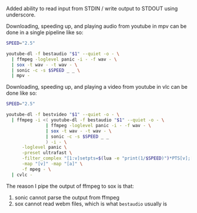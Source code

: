 Added ability to read input from STDIN / write output to STDOUT using underscore.


Downloading, speeding up, and playing audio from youtube in mpv can be done in a single pipeline like so:
```bash
SPEED="2.5"

youtube-dl -f bestaudio "$1" --quiet -o - \
  | ffmpeg -loglevel panic -i - -f wav - \
  | sox -t wav - -t wav - \
  | sonic -c -s $SPEED _ _ \
  | mpv -
```

Downloading, speeding up, and playing a video from youtube in vlc can be done like so:
```bash
SPEED="2.5"

youtube-dl -f bestvideo "$1" --quiet -o - \
  | ffmpeg -i <( youtube-dl -f bestaudio "$1" --quiet -o - \
               | ffmpeg -loglevel panic -i - -f wav - \
               | sox -t wav - -t wav - \
               | sonic -c -s $SPEED _ _
               ) -i - \
      -loglevel panic \
      -preset ultrafast \
      -filter_complex "[1:v]setpts=$(lua -e "print(1/$SPEED)")*PTS[v];[0:a]atempo=1.0[a]" \
      -map "[v]" -map "[a]" \
      -f mpeg - \
  | cvlc -
```

The reason I pipe the output of ffmpeg to sox is that:
1) sonic cannot parse the output from ffmpeg
2) sox cannot read webm files, which is what `bestaudio` usually is
